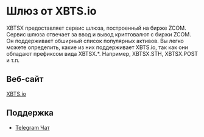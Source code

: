# Шлюз от XBTS.io

XBTSX предоставляет сервис шлюза, построенный на бирже ZCOM. Сервис шлюза отвечает за ввод и вывод криптовалют с биржи ZCOM. Он поддерживает обширный список популярных активов. Вы легко можете определить, какие из них поддерживает XBTS.io, так как они обладают префиксом вида XBTSX.*. Например, XBTSX.STH, XBTSX.POST и т.п.

## Веб-сайт

[XBTS.io](https://xbts.io)

## Поддержка

- [Telegram Чат](https://t.me/xbtsio)
